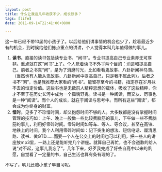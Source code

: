 ```yaml
---
layout: post
title: 什么让我这几年收获不少，成长颇多？
tags: [life]
date: 2011-09-14T22:41:00+0800

---
```


这一年已经不带10届的小孩子了。以后给他们讲事情的机会也少了，趁着最近少有的机会，到时候给他们拣点重点的讲讲，个人觉得本科几年值得做的事儿。
  
1. **读书**。直接的读书包括读专业书、“闲书”。专业书提高自己专业素养无可厚非。重点就在这“闲书”上了。个人觉着读书不外乎两个目的：消遣和提高自己。前者之书真“闲”，是为了消磨时光，比如看看鬼故事、八卦新闻神马滴。（当然也有人能从鬼故事、八卦新闻中提高自己，只是我不属此列）。后者之书不“闲”，也是我推荐大家看的“闲书”。能留存至今的书籍，指定存在岁月抹不去的恒定价值。这些书也是无数前人精粹思想的载体，吸收了这些精粹，你才不至于在历史长河中成为一个孤魂野鬼。读书是一种阅读，而交友、历事也是一种“阅读”。而个人的成长，就在于阅读与思考中。而所有这些“阅读”，都会成为你终身的财富。  
2. **惜时**。见多了不珍惜时间，却又抱怨时间不够的人。大多数都是没有掌握时间管理的技巧如：上午、晚上一般做一些比较费脑筋的事儿，下午做一些不费脑筋的事儿，利用好零碎时间。零碎时间如等车、等人、等会议，甚至在高铁、地铁上的时间。我个人利用零碎时间如：记下突生的想法、短信电话、厘清思路、读书、做GTD……而要一个人在公交上的时间也可以利用，把一些人的讲座放mp3里，一路上还是能听完几个讲座。就算自己再忙，也不会道歉的给人说“对不起，这事儿我忘了”。几年下来，好歹我完成了好些自高中以来的夙愿，自觉看了一定量的书，自己生活也算有条有理的了。 
 
不写了，明儿还陪小孩子早自习呢。